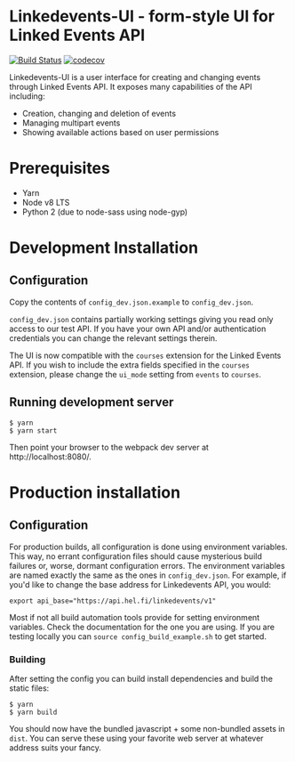 Linkedevents-UI - form-style UI for Linked Events API
=====================================================

[![Build Status](https://travis-ci.org/City-of-Turku/linkedevents-ui.svg?branch=feature%2Ftravis-integration)](https://travis-ci.org/City-of-Turku/linkedevents-ui)
[![codecov](https://codecov.io/gh/City-of-Helsinki/linkedevents-ui/branch/master/graph/badge.svg)](https://codecov.io/gh/City-of-Helsinki/linkedevents-ui)

Linkedevents-UI is a user interface for creating and changing events through
Linked Events API. It exposes many capabilities of the API including:

* Creation, changing and deletion of events
* Managing multipart events
* Showing available actions based on user permissions

# Prerequisites
* Yarn
* Node v8 LTS 
* Python 2 (due to node-sass using node-gyp)

# Development Installation

## Configuration

Copy the contents of `config_dev.json.example` to `config_dev.json`.

`config_dev.json` contains partially working settings giving you read only
access to our test API. If you have your own API and/or authentication
credentials you can change the relevant settings therein.

The UI is now compatible with the `courses` extension for the Linked Events API.
If you wish to include the extra fields specified in the `courses` extension,
please change the `ui_mode` setting from `events` to `courses`.

## Running development server

```
$ yarn
$ yarn start
```

Then point your browser to the webpack dev server at http://localhost:8080/.

# Production installation

## Configuration

For production builds, all configuration is done using environment
variables. This way, no errant configuration files should cause mysterious
build failures or, worse, dormant configuration errors. The environment variables
are named exactly the same as the ones in `config_dev.json`. For example,
if you'd like to change the base address for Linkedevents API, you would:
```
export api_base="https://api.hel.fi/linkedevents/v1"
```

Most if not all build automation tools provide for setting environment
variables. Check the documentation for the one you are using. If you are
testing locally you can `source config_build_example.sh` to get started.

### Building

After setting the config you can build install dependencies and build the
static files:
```
$ yarn
$ yarn build
```

You should now have the bundled javascript + some non-bundled assets in
`dist`. You can serve these using your favorite web server at whatever
address suits your fancy.
